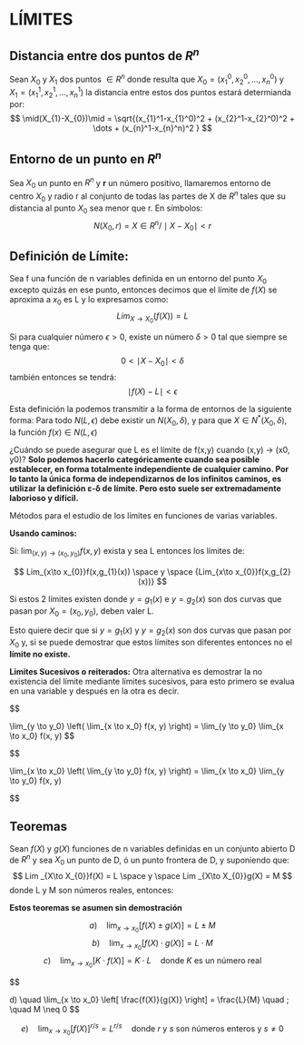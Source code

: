 # LÍMITES
## Distancia entre dos puntos de $R^n$ 


Sean $X_0$ y $X_1$ dos puntos $\in R^n$ donde resulta que $X_0 = (x_1^0, x_2^0, \dots , x_n^0)$ y $X_1 = (x_1^1, x_2^1, \dots , x_n^1)$ la distancia entre estos dos puntos estará determianda por:
$$
 \mid(X_{1}-X_{0})\mid = \sqrt{(x_{1}^1-x_{1}^0)^2 + (x_{2}^1-x_{2}^0)^2 + \dots +  (x_{n}^1-x_{n}^n)^2 }
$$

## Entorno de un punto en $R^n$ 
Sea $X_0$ un punto en $R^n$ y **r** un número positivo, llamaremos entorno de centro $X_0$ y  radio r al conjunto de todas las partes de X de $R^n$ tales que su distancia al punto $X_0$ sea menor que r.
En símbolos:
$$
 N(X_{0}, r) = { X \in R^n / \mid X - X_{0} \mid < r}
$$

## Definición de Límite:

Sea f una función de n variables definida en un entorno del punto $X_0$ excepto quizás en ese punto, entonces decimos que el límite de $f(X)$ se aproxima a $x_0$ es L y lo expresamos como:
$$
 Lim_{X\to X_{0}}(f(X)) = L
$$

Si para cualquier número $\epsilon > 0$, existe un número $\delta > 0$ tal que siempre se tenga que:
$$ 0 < \mid X-X_{0}\mid <  \delta$$
también entonces se tendrá:
$$ \mid f(X) - L\mid < \epsilon $$

Esta definición la podemos transmitir a la forma de entornos de la siguiente forma:
Para todo $N(L,\epsilon)$ debe existir un $N(X_0, \delta)$, y para que $X \in N^*(X_0, \delta)$, la función $f(x) \in N(L, \epsilon)$

¿Cuándo se puede asegurar que L es el límite de f(x,y) cuando (x,y) -> (x0, y0)?
**Solo podemos hacerlo categóricamente cuando sea posible establecer, en forma totalmente independiente de cualquier camino. Por lo tanto la única forma de independizarnos de los infinitos caminos, es utilizar la definición ε-δ de límite. Pero esto suele ser extremadamente laborioso y difícil.**


Métodos para el estudio de los límites en funciones de varias variables.

**Usando caminos:** 

Si:
$\lim_{\left(x,y\right)\to\left(x_0,y_0\right)} f(x,y)$ exista y sea L entonces los límites de:


$$
Lim_{x\to x_{0}}f(x,g_{1}(x)) \space y \space {Lim_{x\to x_{0}}f(x,g_{2}(x))}
$$

Si estos 2 límites existen donde $y = g_1(x)$ e $y = g_2(x)$ son dos curvas que pasan por $X_0 = (x_0, y_0)$, deben valer L.

Esto quiere decir que si $y=g_1(x)$ y $y=g_{2}(x)$ son dos curvas que pasan por $X_0$ y, si se puede demostrar que estos límites son diferentes entonces no el **límite no existe.**

**Limites Sucesivos o reiterados:** 
Otra alternativa es demostrar la no existencia del límite mediante límites sucesivos, para esto 
primero se evalua en una variable y después en la otra es decir.

$$

\lim_{y \to y_0} \left( \lim_{x \to x_0} f(x, y) \right) = \lim_{y \to y_0} \lim_{x \to x_0} f(x, y)
$$

$$


\lim_{x \to x_0} \left( \lim_{y \to y_0} f(x, y) \right) = \lim_{x \to x_0} \lim_{y \to y_0} f(x, y)

$$

## Teoremas
Sean $f(X)$ y $g(X)$ funciones de n variables definidas en un conjunto abierto D de $R^n$ y sea $X_0$ un punto de D, ó un punto frontera de D, y suponiendo que:
$$
 Lim _{X\to X_{0}}f(X) = L \space y \space  Lim _{X\to X_{0}}g(X) = M
$$
donde L y M son números reales, entonces:

**Estos teoremas se asumen sin demostración**

$$
a) \quad \lim_{x \to x_0} [f(X) \pm g(X)] = L \pm M
$$
$$
b) \quad \lim_{x \to x_0} [f(X) \cdot g(X)] = L \cdot M
$$
$$
c) \quad \lim_{x \to x_0} [K \cdot f(X)] = K \cdot L \quad \text{donde } K \text{ es un número real}
$$

$$

d) \quad \lim_{x \to x_0} \left[ \frac{f(X)}{g(X)} \right] = \frac{L}{M} \quad ; \quad M \neq 0
$$

$$
e) \quad \lim_{x \to x_0} [f(X)]^{r/s} = L^{r/s} \quad \text{donde } r \text{ y } s \text{ son números enteros y } s \neq 0
$$


